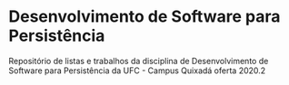 # Desenvolvimento de Software para Persistência
Repositório de listas e trabalhos da disciplina de Desenvolvimento de Software para Persistência da UFC - Campus Quixadá oferta 2020.2

